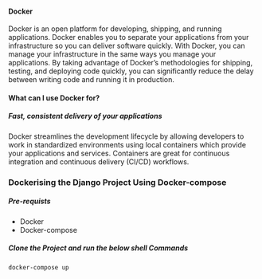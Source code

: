 #### Docker

Docker is an open platform for developing, shipping, and running applications. Docker enables you to separate your applications from your infrastructure so you can deliver software quickly. With Docker, you can manage your infrastructure in the same ways you manage your applications. By taking advantage of Docker’s methodologies for shipping, testing, and deploying code quickly, you can significantly reduce the delay between writing code and running it in production.

####  What can I use Docker for?

##### Fast, consistent delivery of your applications

Docker streamlines the development lifecycle by allowing developers to work in standardized environments using local containers which provide your applications and services. Containers are great for continuous integration and continuous delivery (CI/CD) workflows.


### Dockerising the Django Project Using Docker-compose 

##### Pre-requists

* Docker
* Docker-compose

##### Clone the Project and run the below shell Commands

```shell  
docker-compose up
```




